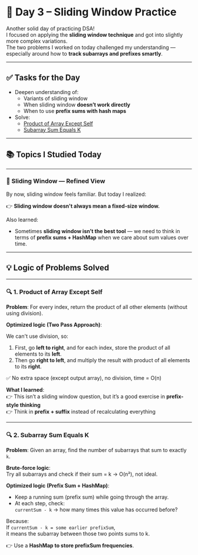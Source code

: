 # 📅 Day 3 – Sliding Window Practice

Another solid day of practicing DSA!  
I focused on applying the **sliding window technique** and got into slightly more complex variations.  
The two problems I worked on today challenged my understanding — especially around how to **track subarrays and prefixes smartly**.

---

## ✅ **Tasks for the Day**

- Deepen understanding of:
  - Variants of sliding window
  - When sliding window **doesn’t work directly**
  - When to use **prefix sums with hash maps**
- Solve:
  - [Product of Array Except Self](https://leetcode.com/problems/product-of-array-except-self/)
  - [Subarray Sum Equals K](https://leetcode.com/problems/subarray-sum-equals-k/)

---

## 📚 Topics I Studied Today

---

### 🧠 Sliding Window — Refined View

By now, sliding window feels familiar. But today I realized:

👉 **Sliding window doesn't always mean a fixed-size window.**  

Also learned:
- Sometimes **sliding window isn’t the best tool** — we need to think in terms of **prefix sums + HashMap** when we care about sum values over time.

---

## 💡 Logic of Problems Solved

---

### 🔍 **1. Product of Array Except Self**

**Problem**: For every index, return the product of all other elements (without using division).

**Optimized logic (Two Pass Approach)**:

We can't use division, so:
1. First, go **left to right**, and for each index, store the product of all elements to its **left**.
2. Then go **right to left**, and multiply the result with product of all elements to its **right**.

✅ No extra space (except output array), no division, time = O(n)

**What I learned**:  
👉 This isn’t a sliding window question, but it’s a good exercise in **prefix-style thinking**  
👉 Think in **prefix + suffix** instead of recalculating everything

---

### 🔍 **2. Subarray Sum Equals K**

**Problem**: Given an array, find the number of subarrays that sum to exactly `k`.

**Brute-force logic**:  
Try all subarrays and check if their sum = k → O(n²), not ideal.

**Optimized logic (Prefix Sum + HashMap)**:

- Keep a running sum (prefix sum) while going through the array.
- At each step, check:  
  `currentSum - k` → how many times this value has occurred before?

Because:  
If `currentSum - k = some earlier prefixSum`,  
it means the subarray between those two points sums to k.

👉 Use a **HashMap to store prefixSum frequencies**.
